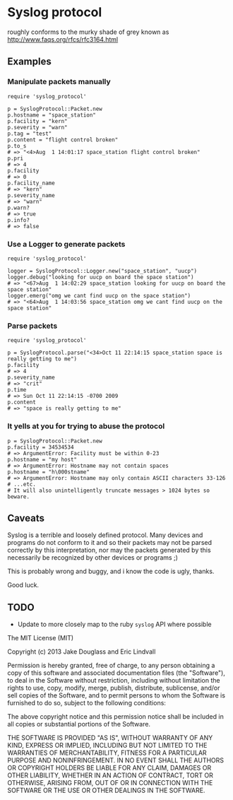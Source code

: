 # Syslog protocol

roughly conforms to the murky shade of grey known as http://www.faqs.org/rfcs/rfc3164.html

## Examples

### Manipulate packets manually

    require 'syslog_protocol'
    
    p = SyslogProtocol::Packet.new
    p.hostname = "space_station"
    p.facility = "kern"
    p.severity = "warn"
    p.tag = "test"
    p.content = "flight control broken"
    p.to_s
    # => "<4>Aug  1 14:01:17 space_station flight control broken"
    p.pri
    # => 4
    p.facility
    # => 0
    p.facility_name
    # => "kern"
    p.severity_name
    # => "warn"
    p.warn?
    # => true
    p.info?
    # => false


### Use a Logger to generate packets

    require 'syslog_protocol'
    
    logger = SyslogProtocol::Logger.new("space_station", "uucp")
    logger.debug("looking for uucp on board the space station")
    # => "<67>Aug  1 14:02:29 space_station looking for uucp on board the space station"
    logger.emerg("omg we cant find uucp on the space station")
    # => "<64>Aug  1 14:03:56 space_station omg we cant find uucp on the space station"


### Parse packets

    require 'syslog_protocol'
    
    p = SyslogProtocol.parse("<34>Oct 11 22:14:15 space_station space is really getting to me")
    p.facility
    # => 4
    p.severity_name
    # => "crit"
    p.time
    # => Sun Oct 11 22:14:15 -0700 2009
    p.content
    # => "space is really getting to me"


### It yells at you for trying to abuse the protocol

    p = SyslogProtocol::Packet.new
    p.facility = 34534534
    # => ArgumentError: Facility must be within 0-23
    p.hostname = "my host"
    # => ArgumentError: Hostname may not contain spaces
    p.hostname = "h\000stname"
    # => ArgumentError: Hostname may only contain ASCII characters 33-126
    # ...etc.
    # It will also unintelligently truncate messages > 1024 bytes so beware.


## Caveats

Syslog is a terrible and loosely defined protocol. Many devices and programs do not
conform to it and so their packets may not be parsed correctly by this interpretation,
nor may the packets generated by this necessarily be recognized by other devices or programs ;)

This is probably wrong and buggy, and i know the code is ugly, thanks.

Good luck.

## TODO

* Update to more closely map to the ruby `syslog` API where possible

The MIT License (MIT)

Copyright (c) 2013 Jake Douglass and Eric Lindvall

Permission is hereby granted, free of charge, to any person obtaining a copy
of this software and associated documentation files (the "Software"), to deal
in the Software without restriction, including without limitation the rights
to use, copy, modify, merge, publish, distribute, sublicense, and/or sell
copies of the Software, and to permit persons to whom the Software is
furnished to do so, subject to the following conditions:

The above copyright notice and this permission notice shall be included in
all copies or substantial portions of the Software.

THE SOFTWARE IS PROVIDED "AS IS", WITHOUT WARRANTY OF ANY KIND, EXPRESS OR
IMPLIED, INCLUDING BUT NOT LIMITED TO THE WARRANTIES OF MERCHANTABILITY,
FITNESS FOR A PARTICULAR PURPOSE AND NONINFRINGEMENT. IN NO EVENT SHALL THE
AUTHORS OR COPYRIGHT HOLDERS BE LIABLE FOR ANY CLAIM, DAMAGES OR OTHER
LIABILITY, WHETHER IN AN ACTION OF CONTRACT, TORT OR OTHERWISE, ARISING FROM,
OUT OF OR IN CONNECTION WITH THE SOFTWARE OR THE USE OR OTHER DEALINGS IN
THE SOFTWARE.
